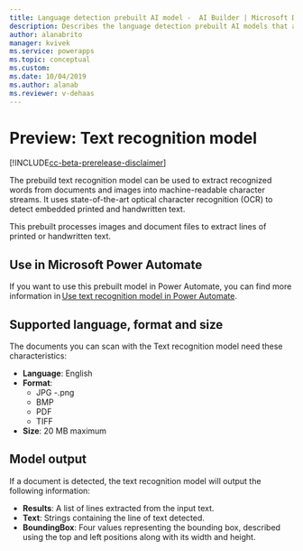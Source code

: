 ```yaml
---
title: Language detection prebuilt AI model -  AI Builder | Microsoft Docs
description: Describes the language detection prebuilt AI models that are available in AI Builder.
author: alanabrito
manager: kvivek
ms.service: powerapps
ms.topic: conceptual
ms.custom: 
ms.date: 10/04/2019
ms.author: alanab
ms.reviewer: v-dehaas
---
```


# Preview: Text recognition model

[!INCLUDE[cc-beta-prerelease-disclaimer](./includes/cc-beta-prerelease-disclaimer.md)]

The prebuild text recognition model can be used to extract recognized words from documents and images into machine-readable character streams. It uses state-of-the-art optical character recognition (OCR) to detect embedded printed and handwritten text.

This prebuilt processes images and document files to extract lines of printed or handwritten text.

## Use in Microsoft Power Automate

If you want to use this prebuilt model in Power Automate, you can find more information in [Use text recognition model in Power Automate](flow-text-recognition.md).  

## Supported language, format and size

The documents you can scan with the Text recognition model need these characteristics:

- **Language**: English
- **Format**:
    - JPG
    -.png
    - BMP
    - PDF
    - TIFF
- **Size**: 20 MB maximum

## Model output

If a document is detected, the text recognition model will output the following information:

- **Results**: A list of lines extracted from the input text.
- **Text**: Strings containing the line of text detected.
- **BoundingBox**: Four values representing the bounding box, described using the top and left positions along with its width and height.
